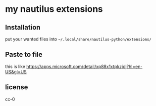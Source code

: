 # my nautilus extensions

## Installation
put your wanted files into `~/.local/share/nautilus-python/extensions/`

## Paste to file
this is like https://apps.microsoft.com/detail/xp88x1xtpkzjdj?hl=en-US&gl=US

## license
cc-0
